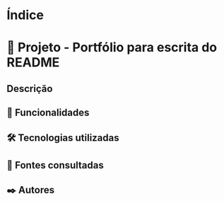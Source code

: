 # Índice

# 🧰 Projeto - Portfólio para escrita do README

## Descrição

## 🔧 Funcionalidades

## 🛠️ Tecnologias utilizadas

## 📄 Fontes consultadas

## ✒️ Autores
